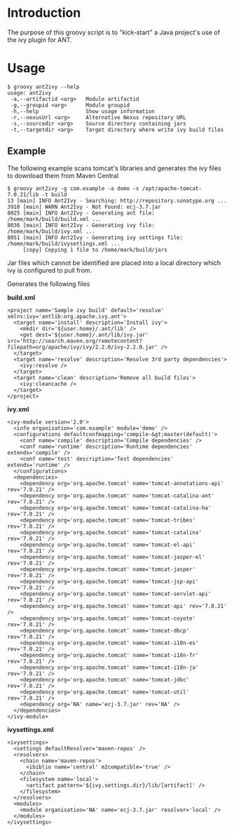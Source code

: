 
Introduction
============
The purpose of this groovy script is to "kick-start" a Java project's use of
the ivy plugin for ANT.

Usage
=====

    $ groovy ant2ivy --help
    usage: ant2ivy
     -a,--artifactid <arg>   Module artifactid
     -g,--groupid <arg>      Module groupid
     -h,--help               Show usage information
     -r,--nexusUrl <arg>     Alternative Nexus repository URL
     -s,--sourcedir <arg>    Source directory containing jars
     -t,--targetdir <arg>    Target directory where write ivy build files

Example
-------
The following example scans tomcat's libraries and generates the ivy files to download them from Maven Central

    $ groovy ant2ivy -g com.example -a demo -s /opt/apache-tomcat-7.0.21/lib -t build
    13 [main] INFO Ant2Ivy - Searching: http://repository.sonatype.org ...
    3910 [main] WARN Ant2Ivy - Not Found: ecj-3.7.jar
    8025 [main] INFO Ant2Ivy - Generating ant file: /home/mark/build/build.xml ...
    8036 [main] INFO Ant2Ivy - Generating ivy file: /home/mark/build/ivy.xml ...
    8051 [main] INFO Ant2Ivy - Generating ivy settings file: /home/mark/build/ivysettings.xml ...
         [copy] Copying 1 file to /home/mark/build/jars

Jar files which cannot be identified are placed into a local directory which 
ivy is configured to pull from.

Generates the following files

**build.xml**

    <project name='Sample ivy build' default='resolve' xmlns:ivy='antlib:org.apache.ivy.ant'>
      <target name='install' description='Install ivy'>
        <mkdir dir='${user.home}/.ant/lib' />
        <get dest='${user.home}/.ant/lib/ivy.jar' src='http://search.maven.org/remotecontent?filepath=org/apache/ivy/ivy/2.2.0/ivy-2.2.0.jar' />
      </target>
      <target name='resolve' description='Resolve 3rd party dependencies'>
        <ivy:resolve />
      </target>
      <target name='clean' description='Remove all build files'>
        <ivy:cleancache />
      </target>
    </project>


**ivy.xml**

    <ivy-module version='2.0'>
      <info organisation='com.example' module='demo' />
      <configurations defaultconfmapping='compile-&gt;master(default)'>
        <conf name='compile' description='Compile dependencies' />
        <conf name='runtime' description='Runtime dependencies' extends='compile' />
        <conf name='test' description='Test dependencies' extends='runtime' />
      </configurations>
      <dependencies>
        <dependency org='org.apache.tomcat' name='tomcat-annotations-api' rev='7.0.21' />
        <dependency org='org.apache.tomcat' name='tomcat-catalina-ant' rev='7.0.21' />
        <dependency org='org.apache.tomcat' name='tomcat-catalina-ha' rev='7.0.21' />
        <dependency org='org.apache.tomcat' name='tomcat-tribes' rev='7.0.21' />
        <dependency org='org.apache.tomcat' name='tomcat-catalina' rev='7.0.21' />
        <dependency org='org.apache.tomcat' name='tomcat-el-api' rev='7.0.21' />
        <dependency org='org.apache.tomcat' name='tomcat-jasper-el' rev='7.0.21' />
        <dependency org='org.apache.tomcat' name='tomcat-jasper' rev='7.0.21' />
        <dependency org='org.apache.tomcat' name='tomcat-jsp-api' rev='7.0.21' />
        <dependency org='org.apache.tomcat' name='tomcat-servlet-api' rev='7.0.21' />
        <dependency org='org.apache.tomcat' name='tomcat-api' rev='7.0.21' />
        <dependency org='org.apache.tomcat' name='tomcat-coyote' rev='7.0.21' />
        <dependency org='org.apache.tomcat' name='tomcat-dbcp' rev='7.0.21' />
        <dependency org='org.apache.tomcat' name='tomcat-i18n-es' rev='7.0.21' />
        <dependency org='org.apache.tomcat' name='tomcat-i18n-fr' rev='7.0.21' />
        <dependency org='org.apache.tomcat' name='tomcat-i18n-ja' rev='7.0.21' />
        <dependency org='org.apache.tomcat' name='tomcat-jdbc' rev='7.0.21' />
        <dependency org='org.apache.tomcat' name='tomcat-util' rev='7.0.21' />
        <dependency org='NA' name='ecj-3.7.jar' rev='NA' />
      </dependencies>
    </ivy-module>


**ivysettings.xml**

    <ivysettings>
      <settings defaultResolver='maven-repos' />
      <resolvers>
        <chain name='maven-repos'>
          <ibiblio name='central' m2compatible='true' />
        </chain>
        <filesystem name='local'>
          <artifact pattern='${ivy.settings.dir}/lib/[artifact]' />
        </filesystem>
      </resolvers>
      <modules>
        <module organisation='NA' name='ecj-3.7.jar' resolver='local' />
      </modules>
    </ivysettings>

